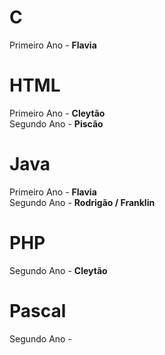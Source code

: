 # C

Primeiro Ano - <b> Flavia </b>

# HTML

Primeiro Ano - <b> Cleytão </b> <br>
Segundo Ano - <b> Piscão </b> 

# Java

Primeiro Ano - <b> Flavia </b> <br> 
Segundo Ano - <b> Rodrigão / Franklin </b>

# PHP

Segundo Ano - <b> Cleytão </b>

# Pascal

Segundo Ano - <b>  </b>
